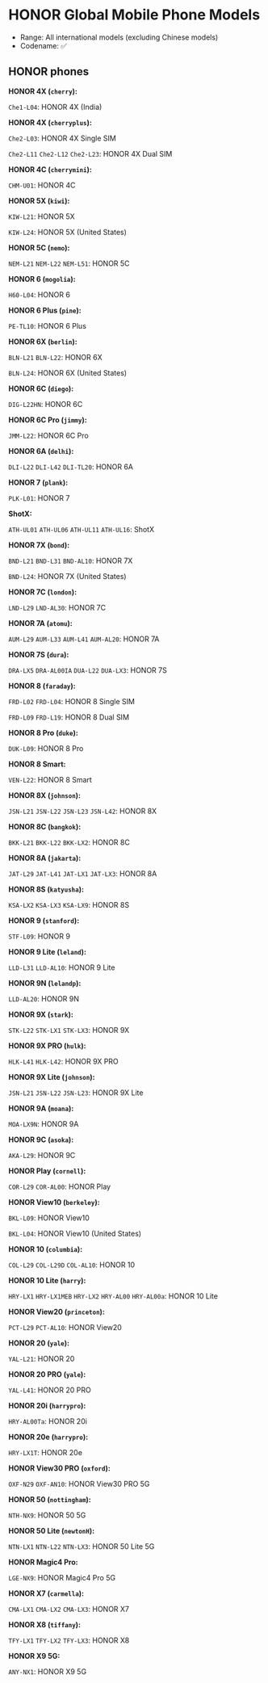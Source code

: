 # HONOR Global Mobile Phone Models

- Range: All international models (excluding Chinese models)
- Codename: ✅

## HONOR phones

**HONOR 4X (`cherry`):**

`Che1-L04`: HONOR 4X (India)

**HONOR 4X (`cherryplus`):**

`Che2-L03`: HONOR 4X Single SIM

`Che2-L11` `Che2-L12` `Che2-L23`: HONOR 4X Dual SIM

**HONOR 4C (`cherrymini`):**

`CHM-U01`: HONOR 4C

**HONOR 5X (`kiwi`):**

`KIW-L21`: HONOR 5X

`KIW-L24`: HONOR 5X (United States)

**HONOR 5C (`nemo`):**

`NEM-L21` `NEM-L22` `NEM-L51`: HONOR 5C

**HONOR 6 (`mogolia`):**

`H60-L04`: HONOR 6

**HONOR 6 Plus (`pine`):**

`PE-TL10`: HONOR 6 Plus

**HONOR 6X (`berlin`):**

`BLN-L21` `BLN-L22`: HONOR 6X

`BLN-L24`: HONOR 6X (United States)

**HONOR 6C (`diego`):**

`DIG-L22HN`: HONOR 6C

**HONOR 6C Pro (`jimmy`):**

`JMM-L22`: HONOR 6C Pro

**HONOR 6A (`delhi`):**

`DLI-L22` `DLI-L42` `DLI-TL20`: HONOR 6A

**HONOR 7 (`plank`):**

`PLK-L01`: HONOR 7

**ShotX:**

`ATH-UL01` `ATH-UL06` `ATH-UL11` `ATH-UL16`: ShotX

**HONOR 7X (`bond`):**

`BND-L21` `BND-L31` `BND-AL10`: HONOR 7X

`BND-L24`: HONOR 7X (United States)

**HONOR 7C (`london`):**

`LND-L29` `LND-AL30`: HONOR 7C

**HONOR 7A (`atomu`):**

`AUM-L29` `AUM-L33` `AUM-L41` `AUM-AL20`: HONOR 7A

**HONOR 7S (`dura`):**

`DRA-LX5` `DRA-AL00IA` `DUA-L22` `DUA-LX3`: HONOR 7S

**HONOR 8 (`faraday`):**

`FRD-L02` `FRD-L04`: HONOR 8 Single SIM

`FRD-L09` `FRD-L19`: HONOR 8 Dual SIM

**HONOR 8 Pro (`duke`):**

`DUK-L09`: HONOR 8 Pro

**HONOR 8 Smart:**

`VEN-L22`: HONOR 8 Smart

**HONOR 8X (`johnson`):**

`JSN-L21` `JSN-L22` `JSN-L23` `JSN-L42`: HONOR 8X

**HONOR 8C (`bangkok`):**

`BKK-L21` `BKK-L22` `BKK-LX2`: HONOR 8C

**HONOR 8A (`jakarta`):**

`JAT-L29` `JAT-L41` `JAT-LX1` `JAT-LX3`: HONOR 8A

**HONOR 8S (`katyusha`):**

`KSA-LX2` `KSA-LX3` `KSA-LX9`: HONOR 8S

**HONOR 9 (`stanford`):**

`STF-L09`: HONOR 9

**HONOR 9 Lite (`leland`):**

`LLD-L31` `LLD-AL10`: HONOR 9 Lite

**HONOR 9N (`lelandp`):**

`LLD-AL20`: HONOR 9N

**HONOR 9X (`stark`):**

`STK-L22` `STK-LX1` `STK-LX3`: HONOR 9X

**HONOR 9X PRO (`hulk`):**

`HLK-L41` `HLK-L42`: HONOR 9X PRO

**HONOR 9X Lite (`johnson`):**

`JSN-L21` `JSN-L22` `JSN-L23`: HONOR 9X Lite

**HONOR 9A (`moana`):**

`MOA-LX9N`: HONOR 9A

**HONOR 9C (`asoka`):**

`AKA-L29`: HONOR 9C

**HONOR Play (`cornell`):**

`COR-L29` `COR-AL00`: HONOR Play

**HONOR View10 (`berkeley`):**

`BKL-L09`: HONOR View10

`BKL-L04`: HONOR View10 (United States)

**HONOR 10 (`columbia`):**

`COL-L29` `COL-L29D` `COL-AL10`: HONOR 10

**HONOR 10 Lite (`harry`):**

`HRY-LX1` `HRY-LX1MEB` `HRY-LX2` `HRY-AL00` `HRY-AL00a`: HONOR 10 Lite

**HONOR View20 (`princeton`):**

`PCT-L29` `PCT-AL10`: HONOR View20

**HONOR 20 (`yale`):**

`YAL-L21`: HONOR 20

**HONOR 20 PRO (`yale`):**

`YAL-L41`: HONOR 20 PRO

**HONOR 20i (`harrypro`):**

`HRY-AL00Ta`: HONOR 20i

**HONOR 20e (`harrypro`):**

`HRY-LX1T`: HONOR 20e

**HONOR View30 PRO (`oxford`):**

`OXF-N29` `OXF-AN10`: HONOR View30 PRO 5G

**HONOR 50 (`nottingham`):**

`NTH-NX9`: HONOR 50 5G

**HONOR 50 Lite (`newtonH`):**

`NTN-LX1` `NTN-L22` `NTN-LX3`: HONOR 50 Lite 5G

**HONOR Magic4 Pro:**

`LGE-NX9`: HONOR Magic4 Pro 5G

**HONOR X7 (`carmella`):**

`CMA-LX1` `CMA-LX2` `CMA-LX3`: HONOR X7

**HONOR X8 (`tiffany`):**

`TFY-LX1` `TFY-LX2` `TFY-LX3`: HONOR X8

**HONOR X9 5G:**

`ANY-NX1`: HONOR X9 5G
